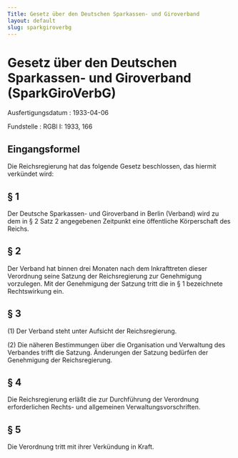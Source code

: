 ```yaml
---
Title: Gesetz über den Deutschen Sparkassen- und Giroverband
layout: default
slug: sparkgiroverbg
---
```


# Gesetz über den Deutschen Sparkassen- und Giroverband (SparkGiroVerbG)

Ausfertigungsdatum
:   1933-04-06

Fundstelle
:   RGBl I: 1933, 166



## Eingangsformel

Die Reichsregierung hat das folgende Gesetz beschlossen, das hiermit
verkündet wird:


## § 1

Der Deutsche Sparkassen- und Giroverband in Berlin (Verband) wird zu
dem in § 2 Satz 2 angegebenen Zeitpunkt eine öffentliche Körperschaft
des
Reichs.


## § 2

Der Verband hat binnen drei Monaten nach dem Inkrafttreten dieser
Verordnung              seine Satzung der
Reichsregierung              zur Genehmigung vorzulegen. Mit der
Genehmigung der Satzung tritt die in § 1 bezeichnete Rechtswirkung
ein.


## § 3

(1) Der Verband steht unter Aufsicht der
Reichsregierung.

(2) Die näheren Bestimmungen über die Organisation und Verwaltung des
Verbandes trifft die Satzung. Änderungen der Satzung bedürfen der
Genehmigung der
Reichsregierung.


## § 4

Die
Reichsregierung              erläßt die zur Durchführung der
Verordnung              erforderlichen Rechts- und allgemeinen
Verwaltungsvorschriften.


## § 5

Die
Verordnung              tritt mit ihrer Verkündung in Kraft.

